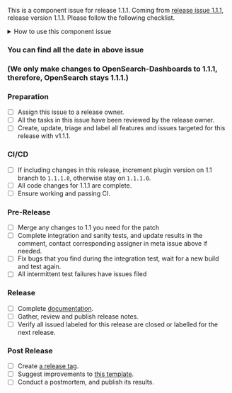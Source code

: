 This is a component issue for release 1.1.1.
Coming from [release issue 1.1.1](https://github.com/opensearch-project/opensearch-build/issues/870), release version 1.1.1. Please follow the following checklist.

<details><summary>How to use this component issue</summary>
<p>

## This Component Issue
This component issue captures the state of the OpenSearch release, on component/plugin level, its assignee is responsible for driving the release of the component.  Please contact them or @mention them on this issue for help. 

## Release Steps
There are several steps to the release process, components that are behind present risk to the release.  Component owners resolve tasks on this ticket to communicate with the overall release owner.

Steps have completion dates for coordinating efforts between the components of a release; components can start as soon as they are ready far in advance of a future release.

You can find all the corresponding dates of each step in the release issue above.

</p>
</details>


### You can find all the date in above issue 
### (We only make changes to OpenSearch-Dashboards to 1.1.1, therefore, OpenSearch stays 1.1.1.)

### Preparation

- [ ] Assign this issue to a release owner.
- [ ] All the tasks in this issue have been reviewed by the release owner.
- [ ] Create, update, triage and label all features and issues targeted for this release with v1.1.1.

### CI/CD

- [ ] If including changes in this release, increment plugin version on 1.1 branch to `1.1.1.0`, otherwise stay on `1.1.1.0`.
- [ ] All code changes for 1.1.1 are complete.
- [ ] Ensure working and passing CI.

### Pre-Release

- [ ] Merge any changes to 1.1 you need for the patch
- [ ] Complete integration and sanity tests, and update results in the comment, contact corresponding assigner in meta issue above if needed.
- [ ] Fix bugs that you find during the integration test, wait for a new build and test again.
- [ ] All intermittent test failures have issues filed

### Release

- [ ] Complete [documentation](https://github.com/opensearch-project/documentation-website).
- [ ] Gather, review and publish release notes.
- [ ] Verify all issued labeled for this release are closed or labelled for the next release.

### Post Release

- [ ] Create [a release tag](https://github.com/opensearch-project/.github/blob/main/RELEASING.md#tagging).
- [ ] Suggest improvements to [this template](https://github.com/opensearch-project/opensearch-build/blob/main/.github/ISSUE_TEMPLATE/release_template.md).
- [ ] Conduct a postmortem, and publish its results.
